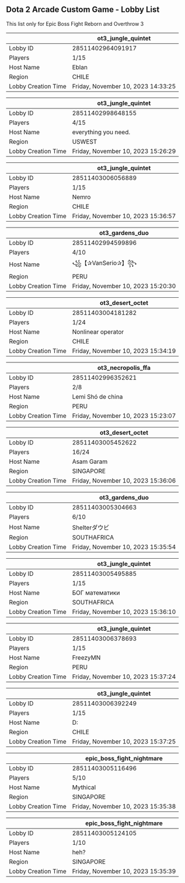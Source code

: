## Dota 2 Arcade Custom Game - Lobby List

This list only for Epic Boss Fight Reborn and Overthrow 3

|  | ot3_jungle_quintet |
| ------ | ------ |
| Lobby ID | 28511402964091917 |
| Players | 1/15 |
| Host Name | Eblan |
| Region | CHILE |
| Lobby Creation Time | Friday, November 10, 2023 14:33:25 |


|  | ot3_jungle_quintet |
| ------ | ------ |
| Lobby ID | 28511402998648155 |
| Players | 4/15 |
| Host Name | everything you need. |
| Region | USWEST |
| Lobby Creation Time | Friday, November 10, 2023 15:26:29 |


|  | ot3_jungle_quintet |
| ------ | ------ |
| Lobby ID | 28511403006056889 |
| Players | 1/15 |
| Host Name | Nemro |
| Region | CHILE |
| Lobby Creation Time | Friday, November 10, 2023 15:36:57 |


|  | ot3_gardens_duo |
| ------ | ------ |
| Lobby ID | 28511402994599896 |
| Players | 4/10 |
| Host Name | ꧁【✰VanSerio✰】꧂ |
| Region | PERU |
| Lobby Creation Time | Friday, November 10, 2023 15:20:30 |


|  | ot3_desert_octet |
| ------ | ------ |
| Lobby ID | 28511403004181282 |
| Players | 1/24 |
| Host Name | Nonlinear operator |
| Region | CHILE |
| Lobby Creation Time | Friday, November 10, 2023 15:34:19 |


|  | ot3_necropolis_ffa |
| ------ | ------ |
| Lobby ID | 28511402996352621 |
| Players | 2/8 |
| Host Name | Lemi Shó de china |
| Region | PERU |
| Lobby Creation Time | Friday, November 10, 2023 15:23:07 |


|  | ot3_desert_octet |
| ------ | ------ |
| Lobby ID | 28511403005452622 |
| Players | 16/24 |
| Host Name | Asam Garam |
| Region | SINGAPORE |
| Lobby Creation Time | Friday, November 10, 2023 15:36:06 |


|  | ot3_gardens_duo |
| ------ | ------ |
| Lobby ID | 28511403005304663 |
| Players | 6/10 |
| Host Name | Shelterダウビ |
| Region | SOUTHAFRICA |
| Lobby Creation Time | Friday, November 10, 2023 15:35:54 |


|  | ot3_jungle_quintet |
| ------ | ------ |
| Lobby ID | 28511403005495885 |
| Players | 1/15 |
| Host Name | БОГ математики |
| Region | SOUTHAFRICA |
| Lobby Creation Time | Friday, November 10, 2023 15:36:10 |


|  | ot3_jungle_quintet |
| ------ | ------ |
| Lobby ID | 28511403006378693 |
| Players | 1/15 |
| Host Name | FreezyMN |
| Region | PERU |
| Lobby Creation Time | Friday, November 10, 2023 15:37:24 |


|  | ot3_jungle_quintet |
| ------ | ------ |
| Lobby ID | 28511403006392249 |
| Players | 1/15 |
| Host Name | D: |
| Region | CHILE |
| Lobby Creation Time | Friday, November 10, 2023 15:37:25 |


|  | epic_boss_fight_nightmare |
| ------ | ------ |
| Lobby ID | 28511403005116496 |
| Players | 5/10 |
| Host Name | Mythical |
| Region | SINGAPORE |
| Lobby Creation Time | Friday, November 10, 2023 15:35:38 |


|  | epic_boss_fight_nightmare |
| ------ | ------ |
| Lobby ID | 28511403005124105 |
| Players | 1/10 |
| Host Name | heh? |
| Region | SINGAPORE |
| Lobby Creation Time | Friday, November 10, 2023 15:35:39 |


